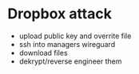 # Dropbox attack 
- upload public key and overrite file 
- ssh into managers wireguard
- download files 
- dekrypt/reverse engineer them